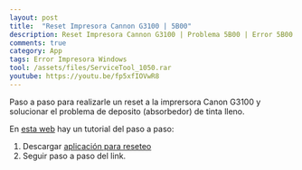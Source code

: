 ```yaml
---
layout: post
title:  "Reset Impresora Cannon G3100 | 5B00"
description: Reset Impresora Cannon G3100 | Problema 5B00 | Error 5B00
comments: true
category: App
tags: Error Impresora Windows
tool: /assets/files/ServiceTool_1050.rar
youtube: https://youtu.be/fp5xfIOVwR8
---
```

Paso a paso para realizarle un reset a la imprersora Canon G3100 y solucionar el problema de deposito (absorbedor) de tinta lleno.

En <a target="_blank" href="https://en.printkita.com/2020/09/download-canon-service-tool-v1050.html">esta web</a> hay un tutorial del paso a paso:

1. <div id="cf-pdf-down">Descargar <a target="_blank" href="{{ page.tool }}">aplicación para reseteo</a></div>
2. Seguir paso a paso del link.
